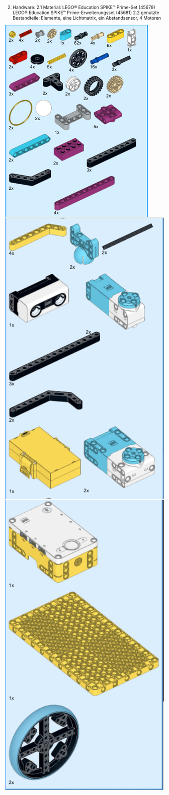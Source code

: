 
2. Handware:
 2.1 Material:
     LEGO® Education SPIKE™ Prime-Set (45678)
     LEGO® Education SPIKE™ Prime-Erweiterungsset (45681)
 2.2 genutzte Bestandteile:
     Elemente, eine Lichtmatrix, ein Abstandsensor, 4 Motoren
  
       
![](https://github.com/XueruWang233/Lego/blob/main/Hardware/Standteile%201.png)
![](https://github.com/XueruWang233/Lego/blob/main/Hardware/Standteile%202.png)
![](https://github.com/XueruWang233/Lego/blob/main/Hardware/Standteile%203.png)
